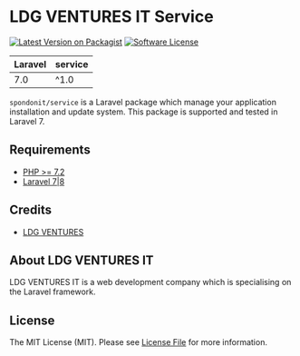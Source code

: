 # LDG VENTURES IT Service

[![Latest Version on Packagist](https://img.shields.io/packagist/v/spondonit/service.svg?style=flat-square)](https://packagist.org/packages/spondonit/service)
[![Software License](https://img.shields.io/badge/license-MIT-brightgreen.svg?style=flat-square)](LICENSE.md)

| **Laravel**  |  **service** |
|---|---|
| 7.0  | ^1.0 |

`spondonit/service` is a Laravel package which manage your application installation and update system. This package is supported and tested in Laravel 7.

## Requirements
- [PHP >= 7.2](http://php.net/)
- [Laravel 7|8](https://github.com/laravel/framework)


## Credits

- [LDG VENTURES](https://grpro.in)

## About LDG VENTURES IT

LDG VENTURES IT is a web development company which is specialising on the Laravel framework.


## License

The MIT License (MIT). Please see [License File](LICENSE.md) for more information.
